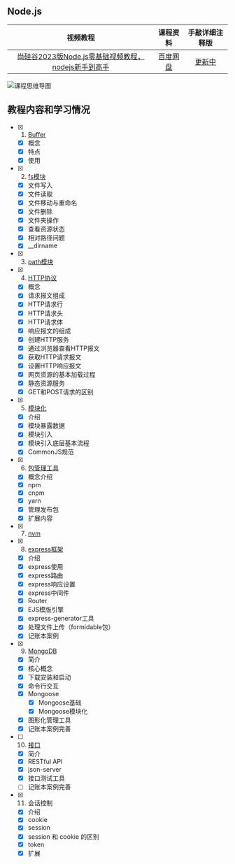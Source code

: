 ## Node.js
|视频教程|课程资料|手敲详细注释版|
| :---: | :---: |:---:|
|[尚硅谷2023版Node.js零基础视频教程，nodejs新手到高手](https://www.bilibili.com/video/BV1gM411W7ex?p=1&vd_source=8178530fbcba3b01db39ea80d35da960)|[百度网盘](https://pan.baidu.com/s/1wwf6mHZINpDy4i3BssIFQg?pwd=77vv)|[更新中](./NodeJs/) |

![课程思维导图](./NodeJs/notes/assets/课程思维导图.jpg)

## 教程内容和学习情况

- [x] 1. [Buffer](./NodeJs/notes/01-Buffer.md)


  - [x] 概念
  - [x] 特点
  - [x] 使用

- [x] 2. [fs模块](./NodeJs/notes/02-fs模块.md)

  - [x] 文件写入
  - [x] 文件读取
  - [x] 文件移动与重命名
  - [x] 文件删除
  - [x] 文件夹操作
  - [x] 查看资源状态
  - [x] 相对路径问题
  - [x] __dirname

- [x] 3. [path模块](./NodeJs/notes/03-path模块.md)

- [x] 4. [HTTP协议](./NodeJs/notes/04-http协议.md)

  - [x] 概念
  - [x] 请求报文组成
  - [x] HTTP请求行
  - [x] HTTP请求头
  - [x] HTTP请求体
  - [x] 响应报文的组成
  - [x] 创建HTTP服务
  - [x] 通过浏览器查看HTTP报文
  - [x] 获取HTTP请求报文
  - [x] 设置HTTP响应报文
  - [x] 网页资源的基本加载过程
  - [x] 静态资源服务
  - [x] GET和POST请求的区别

- [x] 5. [模块化](./NodeJs/notes/05-模块化.md)

  - [x] 介绍
  - [x] 模块暴露数据
  - [x] 模块引入
  - [x] 模块引入底层基本流程
  - [x] CommonJS规范

- [x] 6. [包管理工具](./NodeJs/notes/06-包管理工具.md)


  - [x] 概念介绍
  - [x] npm
  - [x] cnpm
  - [x] yarn
  - [x] 管理发布包
  - [x] 扩展内容

- [x] 7. [nvm](./NodeJs/notes/07-nvm.md)

- [x] 8. [express框架](./NodeJs/notes/08-express框架.md)

  - [x] 介绍
  - [x] express使用
  - [x] express路由
  - [x] express响应设置
  - [x] express中间件
  - [x] Router
  - [x] EJS模版引擎
  - [x] express-generator工具
  - [x] 处理文件上传（formidable包）
  - [x] 记账本案例

- [x] 9. [MongoDB](./NodeJs/notes/09-MongoDB.md)

  - [x] 简介
  - [x] 核心概念
  - [x] 下载安装和启动
  - [x] 命令行交互
  - [x] Mongoose
    - [x] Mongoose基础
    - [x] Mongoose模块化
  - [x] 图形化管理工具
  - [x] 记账本案例完善

- [ ] 10. [接口](./NodeJs/notes/10-接口.md)

  - [x] 简介
  - [x] RESTful API
  - [x] json-server
  - [x] 接口测试工具
  - [ ] 记账本案例完善

- [x] 11. 会话控制

  - [x] 介绍
  - [x] cookie
  - [x] session
  - [x] session 和 cookie 的区别
  - [x] token
  - [x] 扩展
